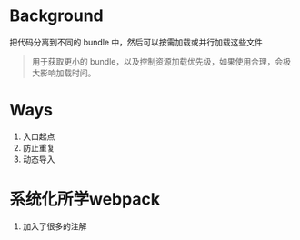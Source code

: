 # Background
把代码分离到不同的 bundle 中，然后可以按需加载或并行加载这些文件
> 用于获取更小的 bundle，以及控制资源加载优先级，如果使用合理，会极大影响加载时间。

# Ways
1. 入口起点
2. 防止重复
3. 动态导入

# 系统化所学webpack
1. 加入了很多的注解